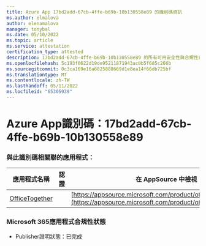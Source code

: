 ```yaml
---
title: Azure App 17bd2add-67cb-4ffe-b69b-10b130558e89 的識別碼資訊
ms.author: elmalova
author: elenamalova
manager: tonybal
ms.date: 05/10/2022
ms.topic: article
ms.service: attestation
certification_type: attested
description: 17bd2add-67cb-4ffe-b69b-10b130558e89 的所有可用安全性與合規性資訊。
ms.openlocfilehash: 5c193f0622d19de95211871943ac0b5f685c266b
ms.sourcegitcommit: 0c3ca169e16a6825888669d1e8ea14f66db725bf
ms.translationtype: MT
ms.contentlocale: zh-TW
ms.lasthandoff: 05/11/2022
ms.locfileid: "65305939"
---
```

# <a name="azure-app-id-17bd2add-67cb-4ffe-b69b-10b130558e89"></a>Azure App識別碼：17bd2add-67cb-4ffe-b69b-10b130558e89


### <a name="apps-associated-with-this-id"></a>與此識別碼相關聯的應用程式：
| **應用程式名稱** | **認證** | **在 AppSource 中檢視** |
|--------------|---------------|-----------------------|
| [OfficeTogether](../forward/WA200003767.md) |  | [https://appsource.microsoft.com/product/office/WA200003767](https://appsource.microsoft.com/product/office/WA200003767) |

### <a name="microsoft-365-app-compliance-status"></a>Microsoft 365應用程式合規性狀態
- Publisher證明狀態：已完成
